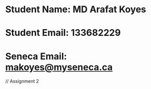 # Student Name: MD Arafat Koyes
# Student Email: 133682229
# Seneca Email: makoyes@myseneca.ca


// Assignment 2
